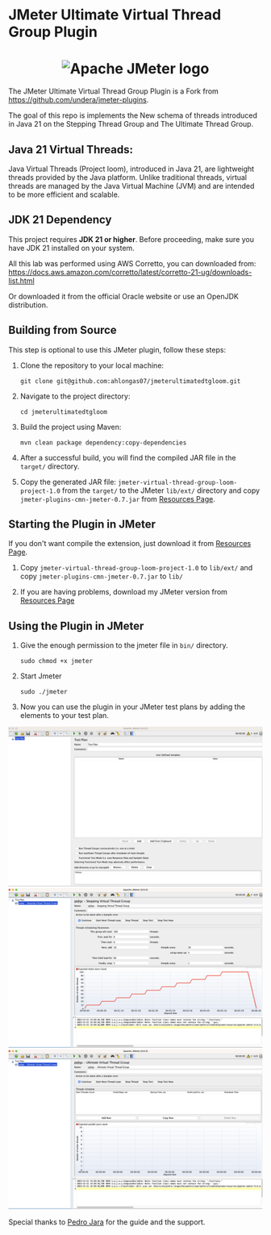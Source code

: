 # JMeter Ultimate Virtual Thread Group Plugin

<h1 align="center"><img src="https://jmeter.apache.org/images/logo.svg" alt="Apache JMeter logo" /></h1>

The JMeter Ultimate Virtual Thread Group Plugin is a Fork from https://github.com/undera/jmeter-plugins.

The goal of this repo is implements the New schema of threads introduced in Java 21 on the Stepping Thread Group and The Ultimate Thread Group.

## Java 21 Virtual Threads: ##  

Java Virtual Threads (Project loom), introduced in Java 21, are lightweight threads provided by the Java platform. Unlike traditional threads, virtual threads are managed by the Java Virtual Machine (JVM) and are intended to be more efficient and scalable.

## JDK 21 Dependency

This project requires **JDK 21 or higher**. Before proceeding, make sure you have JDK 21 installed on your system.

All this lab was performed using AWS Corretto, you can downloaded from: https://docs.aws.amazon.com/corretto/latest/corretto-21-ug/downloads-list.html

Or downloaded it from the official Oracle website or use an OpenJDK distribution.

## Building from Source

This step is optional to use this JMeter plugin, follow these steps:

1. Clone the repository to your local machine:
   ```shell
   git clone git@github.com:ahlongas07/jmeterultimatedtgloom.git
   ```

2. Navigate to the project directory:
   ```shell
   cd jmeterultimatedtgloom
   ```

3. Build the project using Maven:
   ```shell
   mvn clean package dependency:copy-dependencies
   ```

4. After a successful build, you will find the compiled JAR file in the `target/` directory.

5. Copy the generated JAR file: `jmeter-virtual-thread-group-loom-project-1.0` from the `target/` to the JMeter `lib/ext/` directory and copy `jmeter-plugins-cmn-jmeter-0.7.jar` from [Resources Page](https://github.com/ahlongas07/jmeterultimatedtgloom/tree/master/resources).

## Starting the Plugin in JMeter

If you don't want compile the extension, just download it from [Resources Page](https://github.com/ahlongas07/jmeterultimatedtgloom/tree/master/resources).

1. Copy `jmeter-virtual-thread-group-loom-project-1.0` to `lib/ext/` and copy `jmeter-plugins-cmn-jmeter-0.7.jar` to `lib/`

2. If you are having problems, download my JMeter version from [Resources Page](https://github.com/ahlongas07/jmeterultimatedtgloom/tree/master/resources)

## Using the Plugin in JMeter

1. Give the enough permission to the jmeter file in `bin/` directory.

   ```shell
   sudo chmod +x jmeter
   ```

2. Start Jmeter

   ```shell
   sudo ./jmeter   
   ```


3. Now you can use the plugin in your JMeter test plans by adding the elements to your test plan.

![Alt Text](resources/v1.png)
![Alt Text](resources/v2.png)
![Alt Text](resources/v3.png)

Special thanks to [Pedro Jara](https://github.com/pedrojara2405) for the guide and the support.
